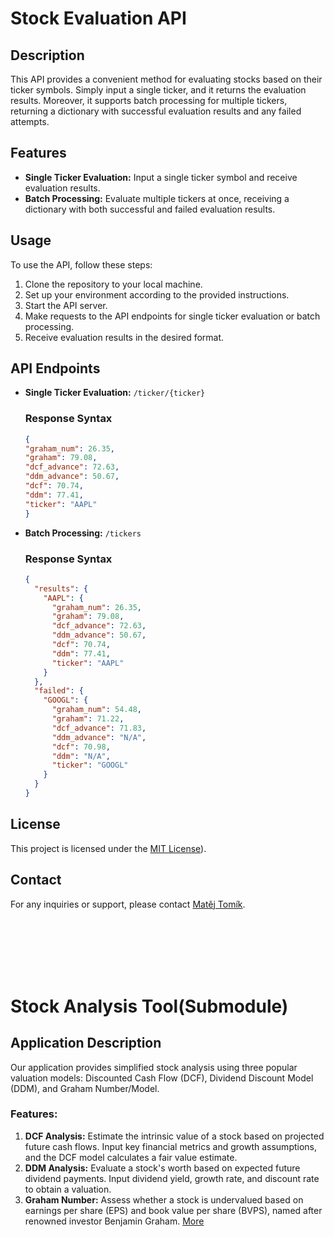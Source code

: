 # Stock Evaluation API

## Description
This API provides a convenient method for evaluating stocks based on their ticker symbols. Simply input a single ticker, and it returns the evaluation results. Moreover, it supports batch processing for multiple tickers, returning a dictionary with successful evaluation results and any failed attempts.

## Features
- **Single Ticker Evaluation:** Input a single ticker symbol and receive evaluation results.
- **Batch Processing:** Evaluate multiple tickers at once, receiving a dictionary with both successful and failed evaluation results.

## Usage
To use the API, follow these steps:
1. Clone the repository to your local machine.
2. Set up your environment according to the provided instructions.
3. Start the API server.
4. Make requests to the API endpoints for single ticker evaluation or batch processing.
5. Receive evaluation results in the desired format.

## API Endpoints
- **Single Ticker Evaluation:** `/ticker/{ticker}`
  ### Response Syntax
  ```JSON
  {
  "graham_num": 26.35,
  "graham": 79.08,
  "dcf_advance": 72.63,
  "ddm_advance": 50.67,
  "dcf": 70.74,
  "ddm": 77.41,
  "ticker": "AAPL"
  }
  ```
- **Batch Processing:** `/tickers`
  ### Response Syntax
  ```JSON
  {
    "results": {
      "AAPL": {
        "graham_num": 26.35,
        "graham": 79.08,
        "dcf_advance": 72.63,
        "ddm_advance": 50.67,
        "dcf": 70.74,
        "ddm": 77.41,
        "ticker": "AAPL"
      }
    },
    "failed": {
      "GOOGL": {
        "graham_num": 54.48,
        "graham": 71.22,
        "dcf_advance": 71.83,
        "ddm_advance": "N/A",
        "dcf": 70.98,
        "ddm": "N/A",
        "ticker": "GOOGL"
      }
    }
  }
  ```
## License
This project is licensed under the [MIT License](https://opensource.org/license/mit)).

## Contact
For any inquiries or support, please contact [Matěj Tomík](mailto:mtomik.work@gmail.com).

<br />
<br />
<br />
<br />
<br />

# Stock Analysis Tool(Submodule)

## Application Description
Our application provides simplified stock analysis using three popular valuation models: Discounted Cash Flow (DCF), Dividend Discount Model (DDM), and Graham Number/Model.

### Features:
1. **DCF Analysis:** Estimate the intrinsic value of a stock based on projected future cash flows. Input key financial metrics and growth assumptions, and the DCF model calculates a fair value estimate.
2. **DDM Analysis:** Evaluate a stock's worth based on expected future dividend payments. Input dividend yield, growth rate, and discount rate to obtain a valuation.
3. **Graham Number:** Assess whether a stock is undervalued based on earnings per share (EPS) and book value per share (BVPS), named after renowned investor Benjamin Graham.
[More](https://github.com/matej-tomik/stock_screen_analyser/blob/main/README.md)
